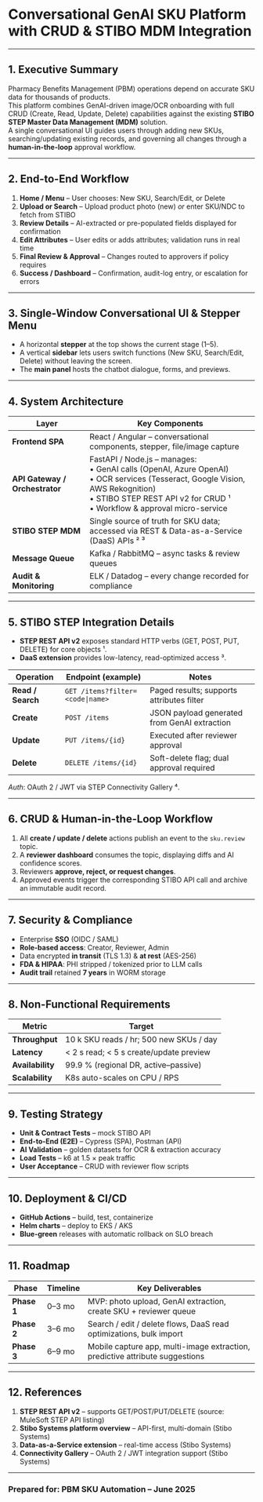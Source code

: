 # Conversational GenAI SKU Platform with CRUD & STIBO MDM Integration

---

## 1. Executive Summary  

Pharmacy Benefits Management (PBM) operations depend on accurate SKU data for thousands of products.  
This platform combines GenAI-driven image/OCR onboarding with full CRUD (Create, Read, Update, Delete) capabilities against the existing **STIBO STEP Master Data Management (MDM)** solution.  
A single conversational UI guides users through adding new SKUs, searching/updating existing records, and governing all changes through a **human-in-the-loop** approval workflow.

---

## 2. End-to-End Workflow  

1. **Home / Menu** – User chooses: New SKU, Search/Edit, or Delete  
2. **Upload or Search** – Upload product photo (new) *or* enter SKU/NDC to fetch from STIBO  
3. **Review Details** – AI-extracted or pre-populated fields displayed for confirmation  
4. **Edit Attributes** – User edits or adds attributes; validation runs in real time  
5. **Final Review & Approval** – Changes routed to approvers if policy requires  
6. **Success / Dashboard** – Confirmation, audit-log entry, or escalation for errors  

---

## 3. Single-Window Conversational UI & Stepper Menu  

* A horizontal **stepper** at the top shows the current stage (1–5).  
* A vertical **sidebar** lets users switch functions (New SKU, Search/Edit, Delete) without leaving the screen.  
* The **main panel** hosts the chatbot dialogue, forms, and previews.

---

## 4. System Architecture  

| Layer | Key Components |
|-------|----------------|
| **Frontend SPA** | React / Angular – conversational components, stepper, file/image capture |
| **API Gateway / Orchestrator** | FastAPI / Node.js – manages:<br>• GenAI calls (OpenAI, Azure OpenAI)<br>• OCR services (Tesseract, Google Vision, AWS Rekognition)<br>• STIBO STEP REST API v2 for CRUD ¹<br>• Workflow & approval micro-service |
| **STIBO STEP MDM** | Single source of truth for SKU data; accessed via REST & Data-as-a-Service (DaaS) APIs ² ³ |
| **Message Queue** | Kafka / RabbitMQ – async tasks & review queues |
| **Audit & Monitoring** | ELK / Datadog – every change recorded for compliance |

---

## 5. STIBO STEP Integration Details  

* **STEP REST API v2** exposes standard HTTP verbs (GET, POST, PUT, DELETE) for core objects ¹.  
* **DaaS extension** provides low-latency, read-optimized access ³.

| Operation | Endpoint (example) | Notes |
|-----------|--------------------|-------|
| **Read / Search** | `GET /items?filter=<code\|name>` | Paged results; supports attributes filter |
| **Create** | `POST /items` | JSON payload generated from GenAI extraction |
| **Update** | `PUT /items/{id}` | Executed after reviewer approval |
| **Delete** | `DELETE /items/{id}` | Soft-delete flag; dual approval required |

*Auth*: OAuth 2 / JWT via STEP Connectivity Gallery ⁴.

---

## 6. CRUD & Human-in-the-Loop Workflow  

1. All **create / update / delete** actions publish an event to the `sku.review` topic.  
2. A **reviewer dashboard** consumes the topic, displaying diffs and AI confidence scores.  
3. Reviewers **approve, reject, or request changes**.  
4. Approved events trigger the corresponding STIBO API call and archive an immutable audit record.

---

## 7. Security & Compliance  

* Enterprise **SSO** (OIDC / SAML)  
* **Role-based access**: Creator, Reviewer, Admin  
* Data encrypted **in transit** (TLS 1.3) & **at rest** (AES-256)  
* **FDA & HIPAA**: PHI stripped / tokenized prior to LLM calls  
* **Audit trail** retained **7 years** in WORM storage

---

## 8. Non-Functional Requirements  

| Metric | Target |
|--------|--------|
| **Throughput** | 10 k SKU reads / hr; 500 new SKUs / day |
| **Latency** | \< 2 s read; \< 5 s create/update preview |
| **Availability** | 99.9 % (regional DR, active–passive) |
| **Scalability** | K8s auto-scales on CPU / RPS |

---

## 9. Testing Strategy  

* **Unit & Contract Tests** – mock STIBO API  
* **End-to-End (E2E)** – Cypress (SPA), Postman (API)  
* **AI Validation** – golden datasets for OCR & extraction accuracy  
* **Load Tests** – k6 at 1.5 × peak traffic  
* **User Acceptance** – CRUD with reviewer flow scripts

---

## 10. Deployment & CI/CD  

* **GitHub Actions** – build, test, containerize  
* **Helm charts** – deploy to EKS / AKS  
* **Blue-green** releases with automatic rollback on SLO breach

---

## 11. Roadmap  

| Phase | Timeline | Key Deliverables |
|-------|----------|------------------|
| **Phase 1** | 0–3 mo | MVP: photo upload, GenAI extraction, create SKU + reviewer queue |
| **Phase 2** | 3–6 mo | Search / edit / delete flows, DaaS read optimizations, bulk import |
| **Phase 3** | 6–9 mo | Mobile capture app, multi-image extraction, predictive attribute suggestions |

---

## 12. References  

1. **STEP REST API v2** – supports GET/POST/PUT/DELETE (source: MuleSoft STEP API listing)  
2. **Stibo Systems platform overview** – API-first, multi-domain (Stibo Systems)  
3. **Data-as-a-Service extension** – real-time access (Stibo Systems)  
4. **Connectivity Gallery** – OAuth 2 / JWT integration support (Stibo Systems)

---

### Prepared for: **PBM SKU Automation – June 2025**
